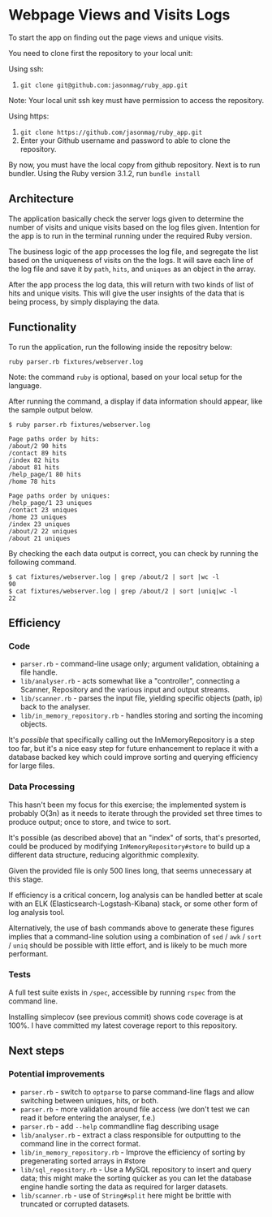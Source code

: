 # Webpage Views and Visits Logs

To start the app on finding out the page views and unique visits. 

You need to clone first the repository to your local unit:

Using ssh:
1. `git clone git@github.com:jasonmag/ruby_app.git`

Note: Your local unit ssh key must have permission to access the repository.

Using https:
1. `git clone https://github.com/jasonmag/ruby_app.git`
2. Enter your Github username and password to able to clone the repository.

By now, you must have the local copy from github repository. Next is to run
bundler. Using the Ruby version 3.1.2, run `bundle install` 

## Architecture

The application basically check the server logs given to determine the number
of visits and unique visits based on the log files given. Intention for the
app is to run in the terminal running under the required Ruby version. 

The business logic of the app processes the log file, and segregate the list
based on the uniqueness of visits on the the logs. It will save each line of 
the log file and save it by `path`, `hits`, and `uniques` as an object in the
array.

After the app process the log data, this will return with two kinds of list
of hits and unique visits. This will give the user insights of the data that 
is being process, by simply displaying the data.

## Functionality

To run the application, run the following inside the repositry below:

`ruby parser.rb fixtures/webserver.log`

Note: the command `ruby` is optional, based on your local setup for the language.

After running the command, a display if data information should appear, like 
the sample output below.

```
$ ruby parser.rb fixtures/webserver.log

Page paths order by hits:
/about/2 90 hits
/contact 89 hits
/index 82 hits
/about 81 hits
/help_page/1 80 hits
/home 78 hits

Page paths order by uniques:
/help_page/1 23 uniques
/contact 23 uniques
/home 23 uniques
/index 23 uniques
/about/2 22 uniques
/about 21 uniques
```

By checking the each data output is correct, you can check by running the 
following command.

```
$ cat fixtures/webserver.log | grep /about/2 | sort |wc -l
90
$ cat fixtures/webserver.log | grep /about/2 | sort |uniq|wc -l
22
```

## Efficiency

### Code

* `parser.rb` - command-line usage only; argument validation, obtaining a file handle.
* `lib/analyser.rb` - acts somewhat like a "controller", connecting a Scanner,
  Repository and the various input and output streams.
* `lib/scanner.rb` - parses the input file, yielding specific objects (path, ip) back to the analyser.
* `lib/in_memory_repository.rb` - handles storing and sorting the incoming objects.

It's _possible_ that specifically calling out the InMemoryRepository is a step
too far, but it's a nice easy step for future enhancement to replace it with a
database backed key which could improve sorting and querying efficiency for
large files.

### Data Processing

This hasn't been my focus for this exercise; the implemented system is probably
O(3n) as it needs to iterate through the provided set three times to produce
output; once to store, and twice to sort.

It's possible (as described above) that an "index" of sorts, that's presorted,
could be produced by modifying `InMemoryRepository#store` to build up a
different data structure, reducing algorithmic complexity.

Given the provided file is only 500 lines long, that seems unnecessary at this
stage.

If efficiency is a critical concern, log analysis can be handled better at
scale with an ELK (Elasticsearch-Logstash-Kibana) stack, or some other form of
log analysis tool.

Alternatively, the use of bash commands above to generate these figures implies
that a command-line solution using a combination of `sed` / `awk` / `sort` /
`uniq` should be possible with little effort, and is likely to be much more
performant.

### Tests

A full test suite exists in `/spec`, accessible by running `rspec` from the
command line.

Installing simplecov (see previous commit) shows code coverage is at 100%. I
have committed my latest coverage report to this repository.

## Next steps

### Potential improvements

* `parser.rb` - switch to `optparse` to parse command-line flags and allow
  switching between uniques, hits, or both.
* `parser.rb` - more validation around file access (we don't test we can read
  it before entering the analyser, f.e.)
* `parser.rb` - add `--help` commandline flag describing usage
* `lib/analyser.rb` - extract a class responsible for outputting to the command
  line in the correct format.
* `lib/in_memory_repository.rb` - Improve the efficiency of sorting by
  pregenerating sorted arrays in #store
* `lib/sql_repository.rb` - Use a MySQL repository to insert and query data;
  this might make the sorting quicker as you can let the database engine handle
  sorting the data as required for larger datasets.
* `lib/scanner.rb` - use of `String#split` here might be brittle with truncated
  or corrupted datasets.